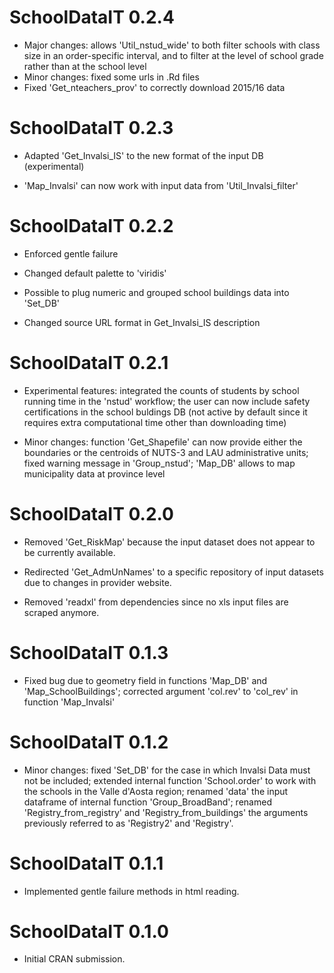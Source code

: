 # SchoolDataIT 0.2.4

* Major changes: allows 'Util_nstud_wide' to both filter schools with class size in an order-specific interval,
and to filter at the level of school grade rather than at the school level
* Minor changes: fixed some urls in .Rd files
* Fixed 'Get_nteachers_prov' to correctly download 2015/16 data


# SchoolDataIT 0.2.3

* Adapted 'Get_Invalsi_IS' to the new format of the input DB (experimental)

* 'Map_Invalsi' can now work with input data from 'Util_Invalsi_filter'

# SchoolDataIT 0.2.2

* Enforced gentle failure

* Changed default palette to 'viridis'

* Possible to plug numeric and grouped school buildings data into 'Set_DB'

* Changed source URL format in Get_Invalsi_IS description

# SchoolDataIT 0.2.1

* Experimental features: integrated the counts of students by school running time in the 'nstud' workflow; the user can now include safety certifications in the school buldings DB (not active by default since it requires extra computational time other than downloading time)

* Minor changes: function 'Get_Shapefile' can now provide either the boundaries or the centroids of NUTS-3 and LAU administrative units; fixed warning message in 'Group_nstud';
'Map_DB' allows to map municipality data at province level


# SchoolDataIT 0.2.0

* Removed 'Get_RiskMap' because the input dataset does not appear to be currently available.

* Redirected 'Get_AdmUnNames' to a specific repository of input datasets due to changes in provider website.

* Removed 'readxl' from dependencies since no xls input files are scraped anymore.


# SchoolDataIT 0.1.3
* Fixed bug due to geometry field in functions 'Map_DB' and 'Map_SchoolBuildings'; corrected argument 'col.rev' to 'col_rev' in function 'Map_Invalsi'

# SchoolDataIT 0.1.2

* Minor changes: fixed 'Set_DB' for the case in which Invalsi Data must not be included; 
extended internal function 'School.order' to work with the schools in the Valle d'Aosta region; renamed 'data' the input dataframe of internal function 'Group_BroadBand';
renamed 'Registry_from_registry' and 'Registry_from_buildings' the arguments previously referred to as 'Registry2' and 'Registry'.

# SchoolDataIT 0.1.1
 
* Implemented gentle failure methods in html reading.

# SchoolDataIT 0.1.0

* Initial CRAN submission.


